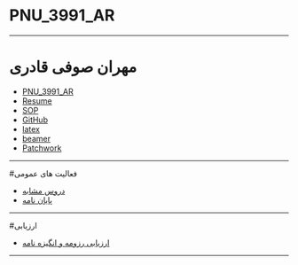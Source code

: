 # PNU_3991_AR
---------
# مهران صوفی قادری
- [PNU_3991_AR](https://github.com/Mehran-soufi/PNU_3391_AR)
- [Resume](https://mehran-soufi.github.io/resume.github.io/) 
- [SOP](https://mehran-soufi.github.io/SOP/)
- [GitHub](https://github.com/Mehran-soufi)
- [latex](https://github.com/Mehran-soufi/latex)
- [beamer](https://mehran-soufi.github.io/beamer/)
- [Patchwork](https://github.com/Mehran-soufi/PNU_3391_AR/blob/main/IMG_20210101_155047.jpg?raw=true)
-----------------
#فعالیت های عمومی
- [دروس مشابه](https://www.sku.ac.ir/Department/computer-engineering/Department-CourseCatalogDetail/62)
- [پایان نامه](https://conservancy.umn.edu/handle/11299/182784)
-----------------
#ارزیابی
- [ارزیابی رزومه و انگیزه نامه](https://github.com/Mehran-soufi/PNU_3391_AR/tree/main/General)
-----------------
